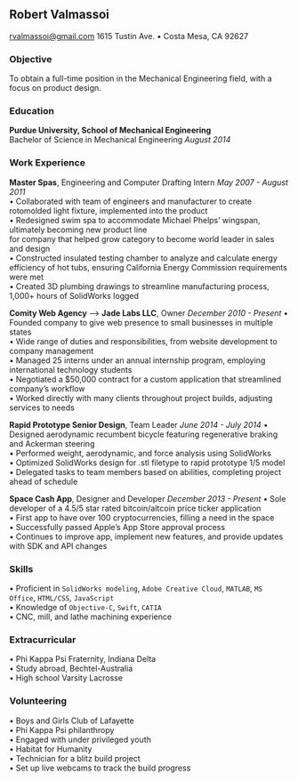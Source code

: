 ## Robert Valmassoi
[rvalmassoi@gmail.com](mailto:rvalmassoi@gmail.com)
1615 Tustin Ave. • Costa Mesa, CA 92627

### Objective
To obtain a full-time position in the Mechanical Engineering field, with a focus on product design.

### Education
**Purdue University, School of Mechanical Engineering**  
Bachelor of Science in Mechanical Engineering *August 2014*

### Work Experience
**Master Spas**, Engineering and Computer Drafting Intern *May 2007 - August 2011*  
• Collaborated with team of engineers and manufacturer to create rotomolded light fixture, implemented into the product  
• Redesigned swim spa to accommodate Michael Phelps’ wingspan, ultimately becoming new product line  
for company that helped grow category to become world leader in sales and design  
• Constructed insulated testing chamber to analyze and calculate energy efficiency of hot tubs, ensuring California Energy Commission requirements were met  
• Created 3D plumbing drawings to streamline manufacturing process, 1,000+ hours of SolidWorks logged

**Comity Web Agency** --> **Jade Labs LLC**, Owner *December 2010 - Present*
• Founded company to give web presence to small businesses in multiple states  
• Wide range of duties and responsibilities, from website development to company management  
• Managed 25 interns under an annual internship program, employing international technology students  
• Negotiated a $50,000 contract for a custom application that streamlined company’s workflow  
• Worked directly with many clients throughout project builds, adjusting services to needs

**Rapid Prototype Senior Design**, Team Leader *June 2014 - July 2014*
• Designed aerodynamic recumbent bicycle featuring regenerative braking and Ackerman steering  
• Performed weight, aerodynamic, and force analysis using SolidWorks  
• Optimized SolidWorks design for .stl filetype to rapid prototype 1/5 model  
• Delegated tasks to team members based on abilities, completing project ahead of schedule

**Space Cash App**, Designer and Developer *December 2013 - Present*
• Sole developer of a 4.5/5 star rated bitcoin/altcoin price ticker application  
• First app to have over 100 cryptocurrencies, filling a need in the space  
• Successfully passed Apple’s App Store approval process  
• Continues to improve app, implement new features, and provide updates with SDK and API changes

### Skills
• Proficient in `SolidWorks modeling`, `Adobe Creative Cloud`, `MATLAB`, `MS Office`, `HTML/CSS`, `JavaScript`  
• Knowledge of `Objective-C`, `Swift`, `CATIA`  
• CNC, mill, and lathe machining experience

### Extracurricular
• Phi Kappa Psi Fraternity, Indiana Delta  
• Study abroad, Bechtel-Australia  
• High school Varsity Lacrosse

### Volunteering
• Boys and Girls Club of Lafayette  
  • Phi Kappa Psi philanthropy  
  • Engaged with under privileged youth  
• Habitat for Humanity  
  • Technician for a blitz build project  
  • Set up live webcams to track the build progress
